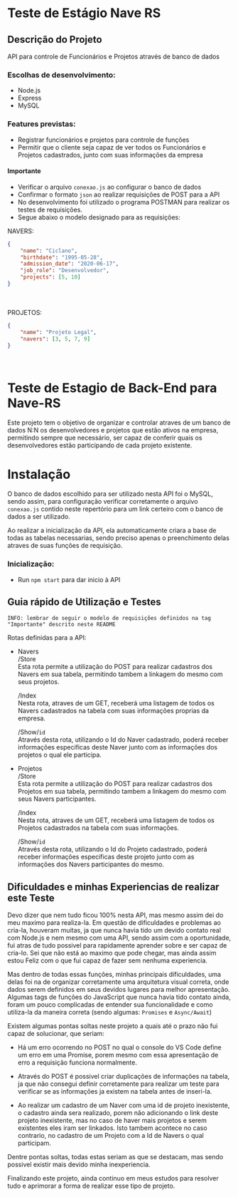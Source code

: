 # Teste de Estágio Nave RS

## Descrição do Projeto
<p>API para controle de Funcionários e Projetos através de banco de dados</p>

### Escolhas de desenvolvimento:

- Node.js
- Express
- MySQL

### Features previstas:

- Registrar funcionários e projetos para controle de funções
- Permitir que o cliente seja capaz de ver todos os Funcionários e Projetos cadastrados, junto com suas informações da empresa

#### Importante

- Verificar o arquivo `conexao.js` ao configurar o banco de dados
- Confirmar o formato `json` ao realizar requisições de POST para a API
- No desenvolvimento foi utilizado o programa POSTMAN para realizar os testes de requisições.
- Segue abaixo o modelo designado para as requisições:

NAVERS:
<br>
```json
{
    "name": "Ciclano",
    "birthdate": "1995-05-28",
    "admission_date": "2020-06-17",
    "job_role": "Desenvolvedor",
    "projects": [5, 10]
}
```
<br><br>
PROJETOS:
```json
{
    "name": "Projeto Legal",
    "navers": [3, 5, 7, 9]
}
```
<br>


# Teste de Estagio de Back-End para Nave-RS

Este projeto tem o objetivo de organizar e controlar atraves de um banco de dados N:N os desenvolvedores e projetos que estão ativos na empresa, permitindo sempre que necessário, ser capaz de conferir quais os desenvolvedores estão participando de cada projeto existente.

# Instalação

O banco de dados escolhido para ser utilizado nesta API foi o MySQL, sendo assim, para configuração verificar corretamente o arquivo `conexao.js` contido neste repertório para um link certeiro com o banco de dados a ser utilizado.

Ao realizar a inicialização da API, ela automaticamente criara a base de todas as tabelas necessarias, sendo preciso apenas o preenchimento delas atraves de suas funções de requisição.

### Inicialização:
- Run `npm start` para dar inicio à API 


## Guia rápido de Utilização e Testes
`INFO: lembrar de seguir o modelo de requisições definidos na tag "Importante" descrito neste README`

Rotas definidas para a API:
- Navers<br>
    /Store <br>
    Esta rota permite a utilização do POST para realizar cadastros dos Navers em sua tabela, permitindo tambem a linkagem do mesmo com seus projetos.

    /Index <br>
    Nesta rota, atraves de um GET, receberá uma listagem de todos os Navers cadastrados na tabela com suas informações proprias da empresa.

    /Show/`id` <br>
    Através desta rota, utilizando o Id do Naver cadastrado, poderá receber informações especificas deste Naver junto com as informações dos projetos o qual ele participa.

- Projetos <br>
    /Store <br> 
    Esta rota permite a utilização do POST para realizar cadastros dos Projetos em sua tabela, permitindo tambem a linkagem do mesmo com seus Navers participantes.

    /Index <br>
    Nesta rota, atraves de um GET, receberá uma listagem de todos os Projetos cadastrados na tabela com suas informações.

    /Show/`id` <br>
    Através desta rota, utilizando o Id do Projeto cadastrado, poderá receber informações especificas deste projeto junto com as informações dos Navers participantes do mesmo.

## Dificuldades e minhas Experiencias de realizar este Teste

Devo dizer que nem tudo ficou 100% nesta API, mas mesmo assim dei do meu maximo para realiza-la.
Em questão de dificuldades e problemas ao cria-la, houveram muitas, ja que nunca havia tido um devido contato real com Node.js e nem mesmo com uma API, sendo assim com a oportunidade, fui atras de tudo possivel para rapidamente aprender sobre e ser capaz de cria-lo. Sei que não está ao maximo que pode chegar, mas ainda assim estou Feliz com o que fui capaz de fazer sem nenhuma experiencia.

Mas dentro de todas essas funções, minhas principais dificuldades, uma delas foi na de organizar corretamente uma arquitetura visual correta, onde dados serem definidos em seus devidos lugares para melhor apresentação.
Algumas tags de funções do JavaScript que nunca havia tido contato ainda, foram um pouco complicadas de entender sua funcionalidade e como utiliza-la da maneira correta (sendo algumas: `Promises` e `Async/Await`)

Existem algumas pontas soltas neste projeto a quais até o prazo não fui capaz de solucionar, que seriam:

- Há um erro ocorrendo no POST no qual o console do VS Code define um erro em uma Promise, porem mesmo com essa apresentação de erro a requisição funciona normalmente.

- Através do POST é possivel criar duplicações de informações na tabela, ja que não consegui definir corretamente para realizar um teste para verificar se as informações ja existem na tabela antes de inseri-la.

- Ao realizar um cadastro de um Naver com uma id de projeto inexistente, o cadastro ainda sera realizado, porem não adicionando o link deste projeto inexistente, mas no caso de haver mais projetos e serem existentes eles iram ser linkados. Isto tambem acontece no caso contrario, no cadastro de um Projeto com a Id de Navers o qual participam.

Dentre pontas soltas, todas estas seriam as que se destacam, mas sendo possivel existir mais devido minha inexperiencia.

Finalizando este projeto, ainda continuo em meus estudos para resolver tudo e aprimorar a forma de realizar esse tipo de projeto.
